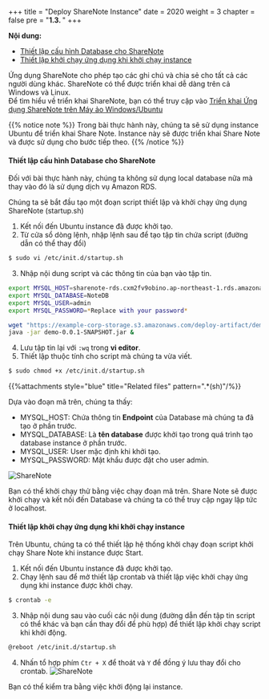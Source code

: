 +++
title = "Deploy ShareNote Instance"
date = 2020
weight = 3
chapter = false
pre = "<b>1.3. </b>"
+++

**Nội dung:**
- [Thiết lập cấu hình Database cho ShareNote](#thiết-lập-cấu-hình-database-cho-sharenote)
- [Thiết lập khởi chạy ứng dụng khi khởi chạy instance](#thiết-lập-khởi-chạy-ứng-dụng-khi-khởi-chạy-instance)

Ứng dụng ShareNote cho phép tạo các ghi chú và chia sẻ cho tất cả các người dùng khác. 
ShareNote có thể được triển khai dễ dàng trên cả Windows và Linux.  
Để tìm hiểu về triển khai ShareNote, bạn có thể truy cập vào [Triển khai Ứng dụng ShareNote trên Máy ảo Windows/Ubuntu]()

{{% notice note %}}
Trong bài thực hành này, chúng ta sẽ sử dụng instance Ubuntu để triển khai Share Note. Instance này sẽ được triển khai Share Note và được sử dụng cho bước tiếp theo.
{{% /notice %}}

#### Thiết lập cấu hình Database cho ShareNote
Đối với bài thực hành này, chúng ta không sử dụng local database nữa mà thay vào đó là sử dụng dịch vụ Amazon RDS.

Chúng ta sẽ bắt đầu tạo một đoạn script thiết lập và khởi chạy ứng dụng ShareNote (startup.sh)
1. Kết nối đến Ubuntu instance đã được khởi tạo.
2. Từ cửa sổ dòng lệnh, nhập lệnh sau để tạo tập tin chứa script (đường dẫn có thể thay đổi)
```bash
$ sudo vi /etc/init.d/startup.sh
```
3. Nhập nội dung script và các thông tin của bạn vào tập tin.
```bash
export MYSQL_HOST=sharenote-rds.cxm2fv9obino.ap-northeast-1.rds.amazonaws.com
export MYSQL_DATABASE=NoteDB
export MYSQL_USER=admin
export MYSQL_PASSWORD=*Replace with your password*

wget "https://example-corp-storage.s3.amazonaws.com/deploy-artifact/demo-0.0.1-SNAPSHOT.jar" -O demo-0.0.1-SNAPSHOT.jar
java -jar demo-0.0.1-SNAPSHOT.jar &
```
4. Lưu tập tin lại với ```:wq``` trong **vi editor**.
5. Thiết lập thuộc tính cho script mà chúng ta vừa viết.
```bash
$ sudo chmod +x /etc/init.d/startup.sh
```

{{%attachments style="blue" title="Related files" pattern=".*(sh)"/%}}

Dựa vào đoạn mã trên, chúng ta thấy:
- MYSQL_HOST:   Chứa thông tin **Endpoint** của Database mà chúng ta đã tạo ở phần trước.
- MYSQL_DATABASE:   Là **tên database** được khởi tạo trong quá trình tạo database instance ở phần trước.
- MYSQL_USER:   User mặc định khi khởi tạo.
- MYSQL_PASSWORD:   Mật khẩu được đặt cho user admin.

![ShareNote](../../../images/1/6.png?width=90pc)

Bạn có thể khởi chạy thử bằng việc chạy đoạn mã trên. Share Note sẽ được khởi chạy và kết nối đến Database và chúng ta có thể truy cập ngay lập tức ở localhost.

#### Thiết lập khởi chạy ứng dụng khi khởi chạy instance
Trên Ubuntu, chúng ta có thể thiết lập hệ thống khởi chạy đoạn script khởi chạy Share Note khi instance được Start.

1. Kết nối đến Ubuntu instance đã được khởi tạo.
2. Chạy lệnh sau để mở thiết lập crontab và thiết lập việc khởi chạy ứng dụng khi instance được khởi chạy.
```bash
$ crontab -e
```
3. Nhập nội dung sau vào cuối các nội dung (đường dẫn đến tập tin script có thể khác và bạn cần thay đổi để phù hợp) để thiết lập khởi chạy script khi khởi động.
```bash
@reboot /etc/init.d/startup.sh
```
4. Nhấn tổ hợp phím ```Ctr + X``` để thoát và ```Y``` để đồng ý lưu thay đổi cho crontab.
![ShareNote](../../../images/1/7.png?width=90pc)

Bạn có thể kiểm tra bằng việc khởi động lại instance.